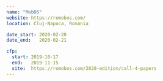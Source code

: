 ```yaml
---
name: "MobOS"
website: https://romobos.com/
location: Cluj-Napoca, Romania

date_start: 2020-02-20
date_end:   2020-02-21

cfp:
  start: 2019-10-17
  end:   2019-11-15
  site:  https://romobos.com/2020-edition/call-4-papers
---
```

